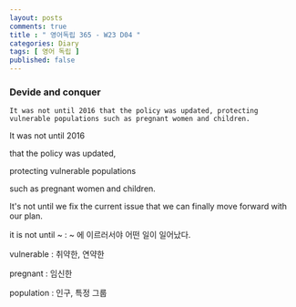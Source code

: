 ```yaml
---
layout: posts
comments: true
title : " 영어독립 365 - W23 D04 "
categories: Diary
tags: [ 영어 독립 ]
published: false
---
```


### Devide and conquer

```text
It was not until 2016 that the policy was updated, protecting vulnerable populations such as pregnant women and children.
```

It was not until 2016

that the policy was updated,

protecting vulnerable populations

such as pregnant women and children.

It's not until we fix the current issue that we can finally move forward with our plan.

it is not until ~
 : ~ 에 이르러서야 어떤 일이 일어났다.

vulnerable
 : 취약한, 연약한

pregnant
 : 임신한

population
 : 인구, 특정 그룹
